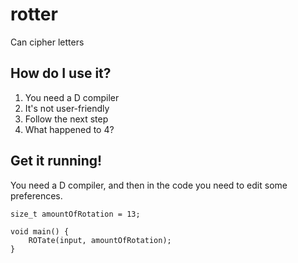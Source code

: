 # rotter
Can cipher letters

## How do I use it?
1. You need a D compiler
2. It's not user-friendly
3. Follow the next step
5. What happened to 4?

## Get it running!
You need a D compiler, and then in the code you need to edit some preferences.

```char[] input = "This is a ROT. Guvf vf n EBG".dup;
size_t amountOfRotation = 13;

void main() {
	ROTate(input, amountOfRotation);
}
```
